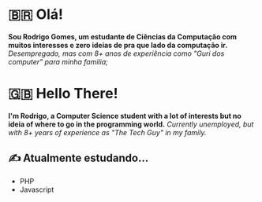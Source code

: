 # :brazil: Olá! 
**Sou Rodrigo Gomes, um estudante de Ciências da Computação com muitos interesses e zero ideias de pra que lado da computação ir.**
*Desempregado, mas com 8+ anos de experiência como "Guri dos computer" para minha familia;*

# :uk: Hello There!
**I'm Rodrigo, a Computer Science student with a lot of interests but no ideia of where to go in the programming world.**
*Currently unemployed, but with 8+ years of experience as "The Tech Guy" in my family.*

## :writing_hand: Atualmente estudando...
- PHP 
- Javascript
